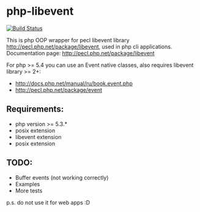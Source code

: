 php-libevent
============

[![Build Status](https://travis-ci.org/omgnull/php-libevent.png)](https://travis-ci.org/omgnull/php-libevent)

This is php OOP wrapper for pecl libevent library http://pecl.php.net/package/libevent, used in php cli applications.
Documentation page: http://pecl.php.net/package/libevent

For php >= 5.4 you can use an Event native classes, also requires libevent library >= 2+:
 * http://docs.php.net/manual/ru/book.event.php
 * http://pecl.php.net/package/event


Requirements:
-------------
 * php version >= 5.3.*
 * posix extension
 * libevent extension
 * posix extension


TODO:
-----
* Buffer events (not working correctly)
* Examples
* More tests


p.s. do not use it for web apps :D